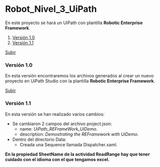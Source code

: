 ﻿<a name="top"></a>

# Robot_Nivel_3_UiPath

En este proyecto se hará un UiPath con plantilla **Robotic Enterprise Framework**.

1. [Versión 1.0](#1dot0version)
2. [Versión 1.1](#1dot1version)

[Subir](#top)

<a name="1dot0version"></a>

### Versión 1.0

En esta versión encontraremos los archivos generados al crear un nuevo proyecto en UiPath Studio con la plantilla **Robotic Enterprise Framework**.

[Subir](#top)

<a name="1dot1version"></a>

### Versión 1.1

En esta versión se han realizado varios cambios:

- Se cambiaron 2 campos del archivo project.json:
    - name: *UiPath_REFrameWork_UiDemo*.
    - description: *Demostrating the REFramework with UiDemo*.
- Dentro del directorio Data:
    - Creada una Sequence llamada Dispatcher.xaml.

**En la propiedad SheetName de la actividad ReadRange hay que tener cuidado con el idioma con el que tengamos excel.**

